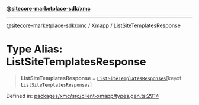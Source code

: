[**@sitecore-marketplace-sdk/xmc**](../../../../README.md)

***

[@sitecore-marketplace-sdk/xmc](../../../../README.md) / [Xmapp](../README.md) / ListSiteTemplatesResponse

# Type Alias: ListSiteTemplatesResponse

> **ListSiteTemplatesResponse** = [`ListSiteTemplatesResponses`](ListSiteTemplatesResponses.md)\[keyof [`ListSiteTemplatesResponses`](ListSiteTemplatesResponses.md)\]

Defined in: [packages/xmc/src/client-xmapp/types.gen.ts:2914](https://github.com/Sitecore/marketplace-sdk/blob/main/packages/xmc/src/client-xmapp/types.gen.ts#L2914)
